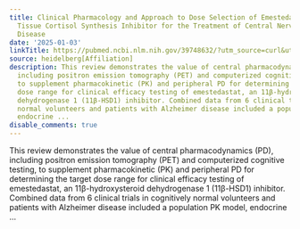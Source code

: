 ```yaml
---
title: Clinical Pharmacology and Approach to Dose Selection of Emestedastat, a Novel
  Tissue Cortisol Synthesis Inhibitor for the Treatment of Central Nervous System
  Disease
date: '2025-01-03'
linkTitle: https://pubmed.ncbi.nlm.nih.gov/39748632/?utm_source=curl&utm_medium=rss&utm_campaign=pubmed-2&utm_content=1FakS-2QOkCT8HsMOQP1bCRQ4YzyumYOmxmF0moLsQ3dFB1E9V&fc=20220326224207&ff=20250103170653&v=2.18.0.post9+e462414
source: heidelberg[Affiliation]
description: This review demonstrates the value of central pharmacodynamics (PD),
  including positron emission tomography (PET) and computerized cognitive testing,
  to supplement pharmacokinetic (PK) and peripheral PD for determining the target
  dose range for clinical efficacy testing of emestedastat, an 11β-hydroxysteroid
  dehydrogenase 1 (11β-HSD1) inhibitor. Combined data from 6 clinical trials in cognitively
  normal volunteers and patients with Alzheimer disease included a population PK model,
  endocrine ...
disable_comments: true
---
```

This review demonstrates the value of central pharmacodynamics (PD), including positron emission tomography (PET) and computerized cognitive testing, to supplement pharmacokinetic (PK) and peripheral PD for determining the target dose range for clinical efficacy testing of emestedastat, an 11β-hydroxysteroid dehydrogenase 1 (11β-HSD1) inhibitor. Combined data from 6 clinical trials in cognitively normal volunteers and patients with Alzheimer disease included a population PK model, endocrine ...